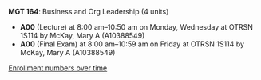 **MGT 164**: Business and Org Leadership (4 units)

- **A00** (Lecture) at 8:00 am–10:50 am on Monday, Wednesday at OTRSN 1S114 by McKay, Mary A (A10388549)
- **A00** (Final Exam) at 8:00 am–10:59 am on Friday at OTRSN 1S114 by McKay, Mary A (A10388549)

[Enrollment numbers over time](./MGT164.tsv)
